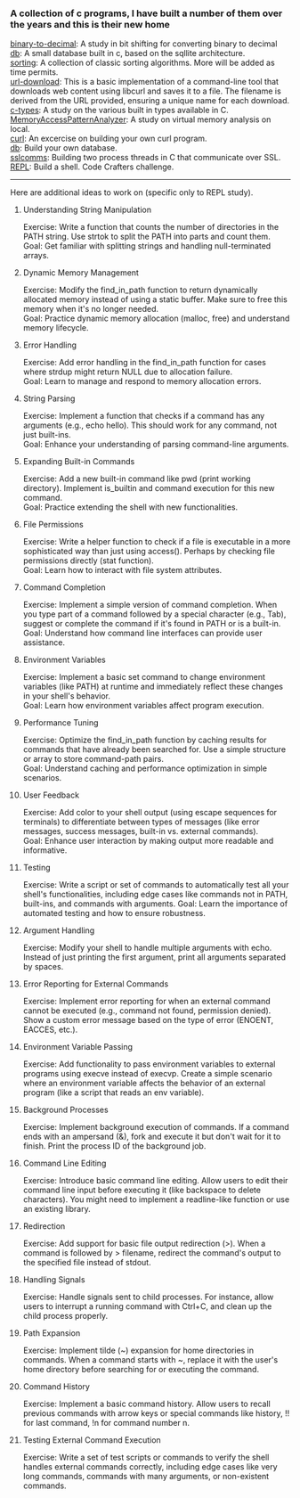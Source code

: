 ### A collection of c programs, I have built a number of them over the years and this is their new home

[binary-to-decimal](./binary-to-decimal):  A study in bit shifting for converting binary to decimal  
[db](./db):  A small database built in c, based on the sqllite architecture.  
[sorting](./sorting/): A collection of classic sorting algorithms.  More will be added as time permits.   
[url-download](./sorting/): This is a basic implementation of a command-line tool that downloads web content using libcurl and saves it to a file. The filename is derived from the URL provided, ensuring a unique name for each download.  
[c-types](./c-types): A study on the various built in types available in C.  
[MemoryAccessPatternAnalyzer](./MemoryAccessPatternAnalyzer): A study on virtual memory analysis on local.  
[curl](./curl): An excercise on building your own curl program.  
[db](./db):  Build your own database.   
[sslcomms](./sslcomms): Building two process threads in C that communicate over SSL.  
[REPL](./REPL): Build a shell.  Code Crafters challenge.

---

Here are additional ideas to work on (specific only to REPL study).

1. Understanding String Manipulation

    Exercise: Write a function that counts the number of directories in the PATH string. Use strtok to split the PATH into parts and count them.  
    Goal: Get familiar with splitting strings and handling null-terminated arrays.


2. Dynamic Memory Management

    Exercise: Modify the find_in_path function to return dynamically allocated memory instead of using a static buffer. Make sure to free this memory when it's no longer needed.  
    Goal: Practice dynamic memory allocation (malloc, free) and understand memory lifecycle.


3. Error Handling

    Exercise: Add error handling in the find_in_path function for cases where strdup might return NULL due to allocation failure.  
    Goal: Learn to manage and respond to memory allocation errors.


4. String Parsing

    Exercise: Implement a function that checks if a command has any arguments (e.g., echo hello). This should work for any command, not just built-ins.  
    Goal: Enhance your understanding of parsing command-line arguments.


5. Expanding Built-in Commands

    Exercise: Add a new built-in command like pwd (print working directory). Implement is_builtin and command execution for this new command.  
    Goal: Practice extending the shell with new functionalities.


6. File Permissions

    Exercise: Write a helper function to check if a file is executable in a more sophisticated way than just using access(). Perhaps by checking file permissions directly (stat function).  
    Goal: Learn how to interact with file system attributes.


7. Command Completion

    Exercise: Implement a simple version of command completion. When you type part of a command followed by a special character (e.g., Tab), suggest or complete the command if it's found in PATH or is a built-in.  
    Goal: Understand how command line interfaces can provide user assistance.


8. Environment Variables

    Exercise: Implement a basic set command to change environment variables (like PATH) at runtime and immediately reflect these changes in your shell's behavior.  
    Goal: Learn how environment variables affect program execution.


9. Performance Tuning

    Exercise: Optimize the find_in_path function by caching results for commands that have already been searched for. Use a simple structure or array to store command-path pairs.  
    Goal: Understand caching and performance optimization in simple scenarios.


10. User Feedback

    Exercise: Add color to your shell output (using escape sequences for terminals) to differentiate between types of messages (like error messages, success messages, built-in vs. external commands).  
    Goal: Enhance user interaction by making output more readable and informative.


11. Testing

    Exercise: Write a script or set of commands to automatically test all your shell's functionalities, including edge cases like commands not in PATH, built-ins, and commands with arguments.
    Goal: Learn the importance of automated testing and how to ensure robustness.

12. Argument Handling

    Exercise: Modify your shell to handle multiple arguments with echo. Instead of just printing the first argument, print all arguments separated by spaces.


13. Error Reporting for External Commands

    Exercise: Implement error reporting for when an external command cannot be executed (e.g., command not found, permission denied). Show a custom error message based on the type of error (ENOENT, EACCES, etc.).


14. Environment Variable Passing

    Exercise: Add functionality to pass environment variables to external programs using execve instead of execvp. Create a simple scenario where an environment variable affects the behavior of an external program (like a script that reads an env variable).


15. Background Processes

    Exercise: Implement background execution of commands. If a command ends with an ampersand (&), fork and execute it but don't wait for it to finish. Print the process ID of the background job.


16. Command Line Editing

    Exercise: Introduce basic command line editing. Allow users to edit their command line input before executing it (like backspace to delete characters). You might need to implement a readline-like function or use an existing library.


17. Redirection

    Exercise: Add support for basic file output redirection (>). When a command is followed by > filename, redirect the command's output to the specified file instead of stdout.


18. Handling Signals

    Exercise: Handle signals sent to child processes. For instance, allow users to interrupt a running command with Ctrl+C, and clean up the child process properly.


19. Path Expansion

    Exercise: Implement tilde (~) expansion for home directories in commands. When a command starts with ~, replace it with the user's home directory before searching for or executing the command.


20. Command History

    Exercise: Implement a basic command history. Allow users to recall previous commands with arrow keys or special commands like history, !! for last command, !n for command number n.


21. Testing External Command Execution

    Exercise: Write a set of test scripts or commands to verify the shell handles external commands correctly, including edge cases like very long commands, commands with many arguments, or non-existent commands.


